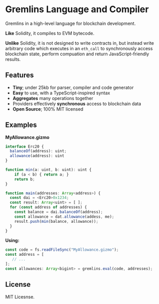 Gremlins Language and Compiler
==============================

Gremlins in a high-level language for blockchain development.

**Like** Solidity, it compiles to EVM bytecode.

**Unlike** Solidity, it is not designed to write contracts in,
but instead write arbitrary code which executes in an `eth_call`
to synchronously access blockchain state, perform compuation
and return JavaScript-friendly results.


Features
--------

- **Tiny**; under 25kb for parser, compiler and code generator
- **Easy** to use, with a TypeScript-inspired syntax
- **Aggregates** many operations together
- Providers effectively **synchronous** access to blockchain data
- **Open Source**; 100% MIT licensed


Examples
--------

**MyAllowance.gizmo**

```typescript
interface Erc20 {
  balanceOf(address): uint;
  allowance(address): uint
}

function min(a: uint, b: uint): uint {
    if (a < b) { return a; }
    return b;
}

function main(addresses: Array<address>) {
  const dai = <Erc20>0x1234;
  const result: Array<uint> = [ ];
  for (const address of addresses) {
    const balance = dai.balanceOf(address);
    const allowance = dat.allowance(addess, me);
    result.push(min(balance, allowance));
  }
}
```

**Using:**

```javascript
const code = fs.readFileSync("MyAllowance.gizmo");
const address = [
   // ...
];
const allowances: Array<bigint> = gremlins.eval(code, addresses);
```

License
-------

MIT Licesnse.
